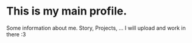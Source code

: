 # This is my main profile.
Some information about me. Story, Projects, ... I will upload and work in there :3
